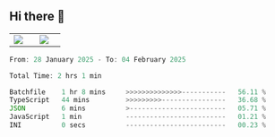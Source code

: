 ## Hi there 👋

<p align="center">
  <table align="center">
  <tr border="none">
  <td width="35%" align="center">
    <img  align="center"  src="http://github-profile-summary-cards.vercel.app/api/cards/stats?username=ricepunk&theme=github_dark" />
  </td>
    
  <td width="65%" align="center">
    <img  align="center"  src="http://github-profile-summary-cards.vercel.app/api/cards/profile-details?username=ricepunk&theme=github_dark" />
  </td>
  </tr>
  </table>
</p>

<!--START_SECTION:waka-->

```typescript
From: 28 January 2025 - To: 04 February 2025

Total Time: 2 hrs 1 min

Batchfile    1 hr 8 mins     >>>>>>>>>>>>>>-----------   56.11 %
TypeScript   44 mins         >>>>>>>>>----------------   36.68 %
JSON         6 mins          >------------------------   05.71 %
JavaScript   1 min           -------------------------   01.21 %
INI          0 secs          -------------------------   00.23 %
```

<!--END_SECTION:waka-->
